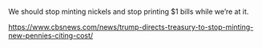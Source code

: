 We should stop minting nickels and stop printing $1 bills while we’re at it.

[<span class="invisible">https://www.</span><span class="ellipsis">cbsnews.com/news/trump-directs</span><span class="invisible">-treasury-to-stop-minting-new-pennies-citing-cost/</span>](https://www.cbsnews.com/news/trump-directs-treasury-to-stop-minting-new-pennies-citing-cost/)